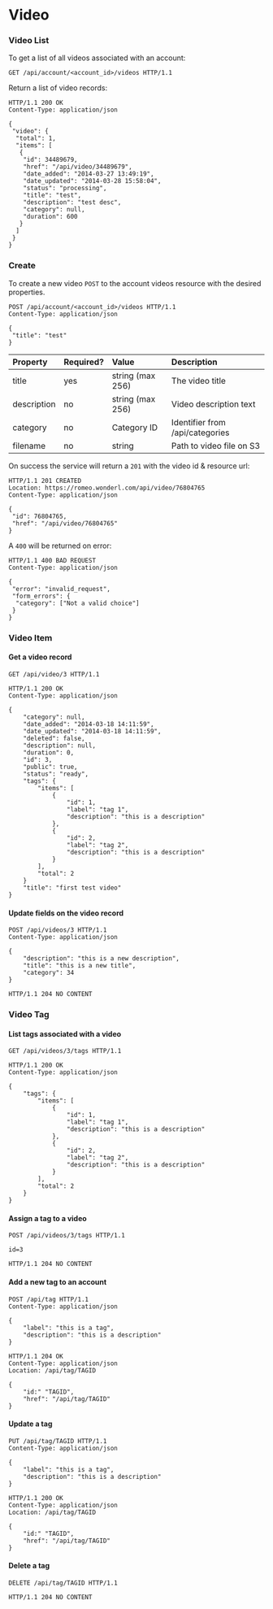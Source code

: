 Video
=====

### Video List

To get a list of all videos associated with an account:

```http
GET /api/account/<account_id>/videos HTTP/1.1
```

Return a list of video records:

```http
HTTP/1.1 200 OK
Content-Type: application/json

{
 "video": {
  "total": 1,
  "items": [
   {
    "id": 34489679,
    "href": "/api/video/34489679",
    "date_added": "2014-03-27 13:49:19",
    "date_updated": "2014-03-28 15:58:04",
    "status": "processing",
    "title": "test",
    "description": "test desc",
    "category": null,
    "duration": 600
   }
  ]
 }
}
```

### Create

To create a new video `POST` to the account videos resource with the desired
properties.

```http
POST /api/account/<account_id>/videos HTTP/1.1
Content-Type: application/json

{
 "title": "test"
}
```

Property       | Required? | Value               | Description
:------------- | :-------- | :------------------ | :----------
title          | yes       | string (max 256)    | The video title
description    | no        | string (max 256)    | Video description text
category       | no        | Category ID         | Identifier from /api/categories
filename       | no        | string              | Path to video file on S3

On success the service will return a `201` with the video id & resource url:

```http
HTTP/1.1 201 CREATED
Location: https://romeo.wonderl.com/api/video/76804765
Content-Type: application/json

{
 "id": 76804765,
 "href": "/api/video/76804765"
}
```

A `400` will be returned on error:

```http
HTTP/1.1 400 BAD REQUEST
Content-Type: application/json

{
 "error": "invalid_request",
 "form_errors": {
  "category": ["Not a valid choice"]
 }
}
```

### Video Item

#### Get a video record

```http
GET /api/video/3 HTTP/1.1
```

```http
HTTP/1.1 200 OK
Content-Type: application/json

{
    "category": null, 
    "date_added": "2014-03-18 14:11:59", 
    "date_updated": "2014-03-18 14:11:59", 
    "deleted": false, 
    "description": null, 
    "duration": 0, 
    "id": 3, 
    "public": true, 
    "status": "ready",
    "tags": {
        "items": [
            {
                "id": 1,
                "label": "tag 1",
                "description": "this is a description"
            },
            {
                "id": 2,
                "label": "tag 2",
                "description": "this is a description"
            }
        ],
        "total": 2
    }
    "title": "first test video"
}
```
#### Update fields on the video record

```http
POST /api/videos/3 HTTP/1.1
Content-Type: application/json

{
    "description": "this is a new description",
    "title": "this is a new title",
    "category": 34
}
```

```http
HTTP/1.1 204 NO CONTENT
```

### Video Tag

#### List tags associated with a video

```http
GET /api/videos/3/tags HTTP/1.1
```

```http
HTTP/1.1 200 OK
Content-Type: application/json

{
    "tags": {
        "items": [
            {
                "id": 1,
                "label": "tag 1",
                "description": "this is a description"
            },
            {
                "id": 2,
                "label": "tag 2",
                "description": "this is a description"
            }
        ],
        "total": 2
    }
}
```

#### Assign a tag to a video

```http
POST /api/videos/3/tags HTTP/1.1

id=3
```

```http
HTTP/1.1 204 NO CONTENT
```

#### Add a new tag to an account

```http
POST /api/tag HTTP/1.1
Content-Type: application/json

{
    "label": "this is a tag",
    "description": "this is a description"
}
```

```http
HTTP/1.1 204 OK
Content-Type: application/json
Location: /api/tag/TAGID

{
    "id:" "TAGID",
    "href": "/api/tag/TAGID"
}
```

#### Update a tag

```http
PUT /api/tag/TAGID HTTP/1.1
Content-Type: application/json

{
    "label": "this is a tag",
    "description": "this is a description"
}
```

```http
HTTP/1.1 200 OK
Content-Type: application/json
Location: /api/tag/TAGID

{
    "id:" "TAGID",
    "href": "/api/tag/TAGID"
}
```

#### Delete a tag

```http
DELETE /api/tag/TAGID HTTP/1.1
```

```http
HTTP/1.1 204 NO CONTENT
```
